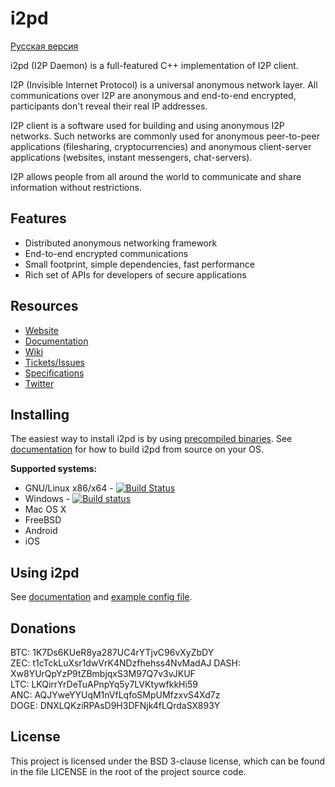 i2pd
====

[Русская версия](https://github.com/PurpleI2P/i2pd_docs_ru/blob/master/README.md)

i2pd (I2P Daemon) is a full-featured C++ implementation of I2P client.

I2P (Invisible Internet Protocol) is a universal anonymous network layer. 
All communications over I2P are anonymous and end-to-end encrypted, participants
don't reveal their real IP addresses. 

I2P client is a software used for building and using anonymous I2P 
networks. Such networks are commonly used for anonymous peer-to-peer 
applications (filesharing, cryptocurrencies) and anonymous client-server 
applications (websites, instant messengers, chat-servers).

I2P allows people from all around the world to communicate and share information
without restrictions.

Features
--------

* Distributed anonymous networking framework
* End-to-end encrypted communications
* Small footprint, simple dependencies, fast performance
* Rich set of APIs for developers of secure applications

Resources
---------

* [Website](http://i2pd.website)
* [Documentation](https://i2pd.readthedocs.io/en/latest/)
* [Wiki](https://github.com/PurpleI2P/i2pd/wiki)
* [Tickets/Issues](https://github.com/PurpleI2P/i2pd/issues)
* [Specifications](https://geti2p.net/spec)
* [Twitter](https://twitter.com/hashtag/i2pd)

Installing
----------

The easiest way to install i2pd is by using 
[precompiled binaries](https://github.com/PurpleI2P/i2pd/releases/latest). 
See [documentation](https://i2pd.readthedocs.io/en/latest/) for how to build 
i2pd from source on your OS.

**Supported systems:**

* GNU/Linux x86/x64  - [![Build Status](https://travis-ci.org/PurpleI2P/i2pd.svg?branch=openssl)](https://travis-ci.org/PurpleI2P/i2pd)  
* Windows        - [![Build status](https://ci.appveyor.com/api/projects/status/1908qe4p48ff1x23?svg=true)](https://ci.appveyor.com/project/PurpleI2P/i2pd)  
* Mac OS X
* FreeBSD
* Android 
* iOS

Using i2pd
----------

See [documentation](https://i2pd.readthedocs.io/en/latest/user-guide/run/) and 
[example config file](https://github.com/PurpleI2P/i2pd/blob/openssl/contrib/i2pd.conf).

Donations
---------

BTC: 1K7Ds6KUeR8ya287UC4rYTjvC96vXyZbDY  
ZEC: t1cTckLuXsr1dwVrK4NDzfhehss4NvMadAJ
DASH: Xw8YUrQpYzP9tZBmbjqxS3M97Q7v3vJKUF  
LTC: LKQirrYrDeTuAPnpYq5y7LVKtywfkkHi59  
ANC: AQJYweYYUqM1nVfLqfoSMpUMfzxvS4Xd7z  
DOGE: DNXLQKziRPAsD9H3DFNjk4fLQrdaSX893Y 

License
-------

This project is licensed under the BSD 3-clause license, which can be found in the file
LICENSE in the root of the project source code.
